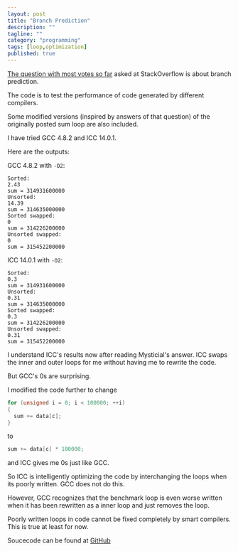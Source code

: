 ```yaml
---
layout: post
title: "Branch Prediction"
description: ""
tagline: ""
category: "programming"
tags: [loop,optimization]
published: true
---
```


[The question with most votes so far](http://stackoverflow.com/q/11227809/1231127) asked at StackOverflow is about branch prediction.

The code is to test the performance of code generated by different compilers.

Some modified versions (inspired by answers of that question) of the originally posted sum loop are also included.

I have tried GCC 4.8.2 and ICC 14.0.1.

Here are the outputs:

GCC 4.8.2 with `-O2`:

```
Sorted:
2.43
sum = 314931600000
Unsorted:
14.39
sum = 314635000000
Sorted swapped:
0
sum = 314226200000
Unsorted swapped:
0
sum = 315452200000
```

ICC 14.0.1 with `-O2`:

```
Sorted:
0.3
sum = 314931600000
Unsorted:
0.31
sum = 314635000000
Sorted swapped:
0.3
sum = 314226200000
Unsorted swapped:
0.31
sum = 315452200000
```

I understand ICC's results now after reading Mysticial's answer. ICC swaps the inner and outer loops for me without having me to rewrite the code.

But GCC's 0s are surprising.

I modified the code further to change

```cpp
for (unsigned i = 0; i < 100000; ++i)
{
  sum += data[c];
}
```

to

```cpp
sum += data[c] * 100000;
```

and ICC gives me 0s just like GCC.

So ICC is intelligently optimizing the code by interchanging the loops when its poorly written. GCC does not do this.

However, GCC recognizes that the benchmark loop is even worse written when it has been rewritten as a inner loop and just removes the loop.

Poorly written loops in code cannot be fixed completely by smart compilers. This is true at least for now.


Soucecode can be found at [GitHub](https://github.com/edwardtoday/branch-prediction)

